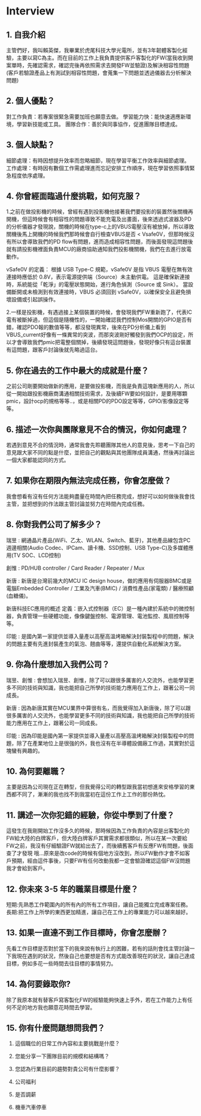 # Interview

## 1. 自我介紹

主管們好，我叫賴英傑，我畢業於虎尾科技大學光電所，並有3年韌體客製化經驗，主要以寫C為主。而在目前的工作上我負責提供客戶客製化的FW(當我收到開案單時，先確認需求，確認完後再依照需求去開發FW並驗證)及解決相容性問題(客戶若驗證產品上有測試到相容性問題，會蒐集一下問題並透過儀器去分析解決問題)

## 2. 個人優點？

對工作負責：若專案很緊急需要加班也願意去做。
學習能力快：能快速適應新環境，學習新技能或工具。
團隊合作：善於與同事協作，促進團隊目標達成。

## 3. 個人缺點？

細節處理：有時因想提升效率而忽略細節，現在學習平衡工作效率與細節處理。
工作處理：有時因有數個工作需處理進而忘記安排工作順序，現在學習依照事情緊急程度依序處理。

## 4. 你曾經面臨過什麼挑戰，如何克服？

1.之前在做投影機的時候，曾經有遇到投影機他接著我們要投影的裝置然後關機再開機，但這時候會有相容性的問題導致不能充電及出畫面，後來透過式波器及PD的分析儀器才發現說，關機的時候在type-c上的VBUS電壓沒有被放掉，所以導致關機後馬上開機的時候我們那時候會自行檢查VBUS是否 < Vsafe0V，但那時候沒有所以會導致我們的PD flow有問題，進而造成相容性問題，而後面發現這問題後就有請投影機裡面負責MCU的廠商協助通知我們投影機關機，我們在去進行放電動作。

vSafe0V 的定義：
根據 USB Type-C 規範，vSafe0V 是指 VBUS 電壓在無有效連接時應低於 0.8V，表示電源提供端（Source）未主動供電。
這是確保新連接時，系統能從「乾淨」的電壓狀態開始，進行角色偵測（Source 或 Sink）。
當設備斷開或未檢測到有效連接時，VBUS 必須回到 vSafe0V，以確保安全且避免損壞設備或引起誤操作。

2.一樣是投影機，有遇過接上某個裝置的時候，會發現我們FW重新跑了，代表IC電有被斷掉過，但這個是隨機性的，一開始確認我們控制Mos開關的GPIO是否有錯，確認PDO報的數值等等，都沒發現異常，後來在PD分析儀上看到VBUS_current好像有一條異常的突波，而那突波剛好觸發到我們OCP的設定，所以才會導致我們pmic把電整個關掉，後續發現這問題後，發現好像只有這台裝置有這問題，跟客戶討論後就先略過這台。

## 5. 你在過去的工作中最大的成就是什麼？

之前公司剛要開始做新的應用，是要做投影機，而我是負責這塊新應用的人，所以從一開始跟投影機廠商溝通相關技術需求，及後續FW要如何設計，是要用哪顆pmic，設計ocp的規格等等..，或是相關PD的PDO設定等等，GPIO/影像設定等等。

## 6. 描述一次你與團隊意見不合的情況，你如何處理？

若遇到意見不合的情況時，通常我會先聆聽團隊其他人的意見後，思考一下自己的意見跟大家不同的點是什麼，並把自己的觀點與其他團隊成員溝通，然後再討論出一個大家都能認同的方式。

## 7. 如果你在期限內無法完成任務，你會怎麼做？

我會想看有沒有任何方法能夠盡量在時間內把任務完成，想好可以如何做後我會找主管，並把想到的作法跟主管討論並努力在時間內完成任務。

## 8. 你對我們公司了解多少？

瑞昱 : 網通晶片產品(WiFi、乙太、WLAN、Switch、藍牙)，其他產品線包含PC週邊相關(Audio Codec、IPCam、讀卡機、SSD控制、USB Type-C)及多媒體應用(TV SOC、LCD控制)

創惟 : PD/HUB controller / Card Reader / Repeater / Mux

新唐 : 新唐是台灣前幾大的MCU IC design house，做的應用有伺服器BMC或是電腦Embedded Controller / 工業及汽車(BMIC) / 消費性產品(家電類) / 醫療照顧(血糖儀)。

新唐科技EC應用的概述
定義：嵌入式控制器（EC）是一種內建於系統中的微控制器，負責管理一些硬體功能，像像鍵盤控制、電源管理、電池監控、風扇控制等等。

印能 : 是國內第一家提供並導入量產以高壓高溫烤箱解決封裝製程中的問題，解決的問題主要有先進封裝產生的氣泡、翹曲等等，還提供自動化系統解決方案。

## 9. 你為什麼想加入我們公司？

瑞昱、創惟 : 會想加入瑞昱、創惟，除了可以跟很多厲害的人交流外，也能學習更多不同的技術與知識，我也能把自己所學的技術能力應用在工作上，跟著公司一同成長。

新唐 : 因為新唐其實在MCU業界中算很有名，而我覺得加入新唐後，除了可以跟很多厲害的人交流外，也能學習更多不同的技術與知識，我也能把自己所學的技術能力應用在工作上，跟著公司一同成長。

印能 : 因為印能是國內第一家提供並導入量產以高壓高溫烤箱解決封裝製程中的問題，除了在產業地位上是很強的外，我也沒有在半導體設備廠工作過，其實對於這塊蠻有興趣的。

## 10. 為何要離職？  

主要是因為公司現在正在轉型，但我覺得公司的轉型跟我當初想進來安格學習的東西都不同了，漸漸的我也找不到我當初在這份工作上工作的那份熱忱。

## 11. 講述一次你犯錯的經驗，你從中學到了什麼？
  
這發生在我剛開始工作沒多久的時候，那時候因為工作負責的內容是出客製化的FW給大陸的白牌客戶，但大陸白牌客戶其實需求都很類似，所以在某一次要給FW之前，我沒有仔細驗證FW就給出去了，而後續舊客戶有反應FW有問題，後面查了才發現 哦...原來是改code的時候有個地方沒改到，所以FW動作才會不如客戶預期，經由這件事後，只要FW有任何改動我都一定會驗證確認這個FW沒問題我才會給到客戶。

## 12. 你未來 3-5 年的職業目標是什麼？

短期:先熟悉工作範圍內的所有內的所有工作項目，讓自己能獨立完成專案任務。
長期:把工作上所學的東西更加精進，讓自己在工作上的專業能力可以越來越好。

## 13. 如果一直達不到工作目標時，你會怎麼辦？

先看工作目標是否對於當下的我來說有執行上的困難，若有的話則會找主管討論一下我現在遇到的狀況，然後自己也要想是否有方式能改善現在的狀況，讓自己達成目標，例如多花一些時間去往目標的事情努力。

## 14. 為何要錄取你?

除了我原本就有替客戶寫客製化FW的經驗能夠快速上手外，若在工作能力上有任何不足的地方我也願意花時間去學習。
  
## 15. 你有什麼問題想問我們？

1. 這個職位的日常工作內容和主要挑戰是什麼？

2. 您能分享一下團隊目前的規模和結構嗎？

3. 您認為行業目前的趨勢對貴公司有什麼影響？

4. 公司福利

5. 是否調薪

6. 機車汽車停車